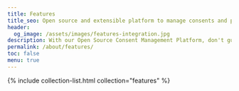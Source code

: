```yaml
---
title: Features
title_seo: Open source and extensible platform to manage consents and preferences
header:
  og_image: /assets/images/features-integration.jpg
description: With our Open Source Consent Management Platform, don't guesswork data compliance. Our CMP is GDPR compliant, easy to integrate and to customize.
permalink: /about/features/
toc: false
menu: true
---
```


{% include collection-list.html collection="features" %}

